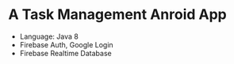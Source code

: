 # A Task Management Anroid App
- Language: Java 8
- Firebase Auth, Google Login
- Firebase Realtime Database
